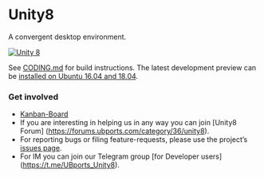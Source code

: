 # Unity8

A convergent desktop environment.

[![Unity 8](http://ubuntufun.de/wp-content/uploads/2016/05/screenshot20160518_232322980.png)](https://unity8.io)

See [CODING.md](CODING.md) for build instructions. The latest development preview can be [installed on Ubuntu 16.04 and 18.04](https://github.com/ubports/unity8-desktop-install-tools).

### Get involved

* [Kanban-Board](https://github.com/ubports/unity8/projects/1)
* If you are interesting in helping us in any way you can join [Unity8 Forum] (https://forums.ubports.com/category/36/unity8).
* For reporting bugs or filing feature-requests, please use the project’s [issues page](https://github.com/ubports/unity8/issues).
* For IM you can join our Telegram group [for Developer users] (https://t.me/UBports_Unity8).

